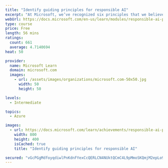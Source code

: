 ```yaml
---
title: "Identify guiding principles for responsible AI"
excerpt: "At Microsoft, we’ve recognized six principles that we believe should guide AI development and use — fairness, reliability and safety, privacy and security, inclusiveness, transparency, and accountability. For us, these principles are the cornerstone of a responsible and trustworthy approach to AI, especially as intelligent technology becomes more prevalent in the products and services we use every day. We recognize that every individual, company, and region will have their own beliefs and standards that should be reflected in their AI journey. We want to share our perspective as you consider developing your own guiding principles."
webUrl: https://docs.microsoft.com/en-us/learn/modules/responsible-ai-principles/
type: course
price: Free
length: 56 mins
ratings:
  count: 661
  average: 4.7140694
heat: 50

provider:
  name: Microsoft Learn
  domain: microsoft.com
  images:
    - url: /assets/images/organizations/microsoft.com-50x50.jpg
      width: 50
      height: 50

levels:
  - Intermediate

topics:
  - Azure

images:
  - url: https://docs.microsoft.com/learn/achievements/responsible-ai-principles-social.png
    width: 800
    height: 400
    isCached: true
    title: "Identify guiding principles for responsible AI"

secured: "vGcPGgMdfoyqdiwlPnKdnFYexCcQERLCN4NUktQCmC4L9pMmoSKQmjM2epLo9+Yc95GEcBhH1r1U3UzzAROplDZWFk88FHQJa55eTPa6j64MS19YqVQs5y+capnS7WiG9hGsfOH8Zid9IVYhVTn7YbVHyYwerNt4Gt6EirC/hnkAjaRMRO70ql0o7oqNqShwVYiIZJsRJl0mEZ8/anNVgeGqbGv0JwaSfIkbGPQQ4JBnhamWLYuReg9v4vseqC+uKag1iMUS9gfmcfb7DwvZPTp6351WDSHAietQY9BmWFFK9ant7NMJSwxl9DmBr9vCBU5qWa0/tfzaVUZaWWukx25fa4t/AzlG2g2Ud1FCgw5J8kdKc3+8rtGz09V1MvlVTyB6sx60Am8ZS0DaFiLiWQ==;j9115ctpU8GMtH8PbGC04g=="
---
```


